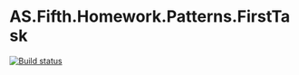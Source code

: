 # AS.Fifth.Homework.Patterns.FirstTask
[![Build status](https://ci.appveyor.com/api/projects/status/ruyl51dk5lgyaicl/branch/main?svg=true)](https://ci.appveyor.com/project/Andrey-Shelikhanov/as-fifth-homework-patterns-firsttask/branch/main)
